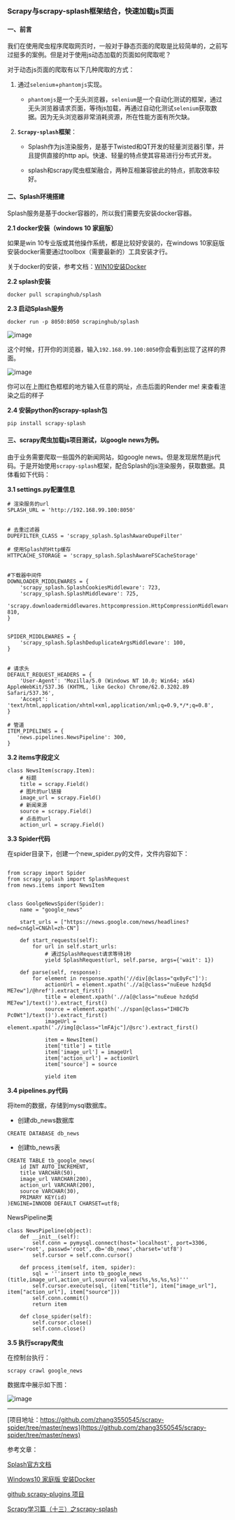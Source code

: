 ### Scrapy与scrapy-splash框架结合，快速加载js页面


#### 一、前言

我们在使用爬虫程序爬取网页时，一般对于静态页面的爬取是比较简单的，之前写过挺多的案例。但是对于使用js动态加载的页面如何爬取呢？

对于动态js页面的爬取有以下几种爬取的方式：

1. 通过`selenium`+`phantomjs`实现。

    - `phantomjs`是一个无头浏览器，`selenium`是一个自动化测试的框架，通过无头浏览器请求页面，等待js加载，再通过自动化测试`selenium`获取数据。因为无头浏览器非常消耗资源，所在性能方面有所欠缺。


2. **`Scrapy-splash`框架**：
   
    - Splash作为js渲染服务，是基于Twisted和QT开发的轻量浏览器引擎，并且提供直接的http api。快速、轻量的特点使其容易进行分布式开发。

    - splash和scrapy爬虫框架融合，两种互相兼容彼此的特点，抓取效率较好。
    

#### 二、Splash环境搭建

Splash服务是基于docker容器的，所以我们需要先安装docker容器。

**2.1 docker安装（windows 10 家庭版）**

如果是win 10专业版或其他操作系统，都是比较好安装的，在windows 10家庭版安装docker需要通过toolbox（需要最新的）工具安装才行。

关于docker的安装，参考文档：[WIN10安装Docker](http://blog.csdn.net/dream20nn/article/details/51791062)


**2.2 splash安装**

```
docker pull scrapinghub/splash
```

**2.3 启动Splash服务**

```
docker run -p 8050:8050 scrapinghub/splash
```

![image](https://raw.githubusercontent.com/zhang3550545/image_center/master/image/splash1.png)


这个时候，打开你的浏览器，输入`192.168.99.100:8050`你会看到出现了这样的界面。

![image](https://raw.githubusercontent.com/zhang3550545/image_center/master/image/splash2.png)

你可以在上图红色框框的地方输入任意的网址，点击后面的Render me! 来查看渲染之后的样子

**2.4 安装python的scrapy-splash包**

```
pip install scrapy-splash
```

#### 三、scrapy爬虫加载js项目测试，以google news为例。


由于业务需要爬取一些国外的新闻网站，如google news。但是发现居然是js代码。于是开始使用`scrapy-splash`框架，配合Splash的js渲染服务，获取数据。具体看如下代码：


**3.1 settings.py配置信息**

```
# 渲染服务的url
SPLASH_URL = 'http://192.168.99.100:8050'


# 去重过滤器
DUPEFILTER_CLASS = 'scrapy_splash.SplashAwareDupeFilter'

# 使用Splash的Http缓存
HTTPCACHE_STORAGE = 'scrapy_splash.SplashAwareFSCacheStorage'


#下载器中间件
DOWNLOADER_MIDDLEWARES = {
    'scrapy_splash.SplashCookiesMiddleware': 723,
    'scrapy_splash.SplashMiddleware': 725,
    'scrapy.downloadermiddlewares.httpcompression.HttpCompressionMiddleware': 810,
}


SPIDER_MIDDLEWARES = {
    'scrapy_splash.SplashDeduplicateArgsMiddleware': 100,
}


# 请求头
DEFAULT_REQUEST_HEADERS = {
    'User-Agent': 'Mozilla/5.0 (Windows NT 10.0; Win64; x64) AppleWebKit/537.36 (KHTML, like Gecko) Chrome/62.0.3202.89 Safari/537.36',
    'Accept': 'text/html,application/xhtml+xml,application/xml;q=0.9,*/*;q=0.8',
}

# 管道
ITEM_PIPELINES = {
   'news.pipelines.NewsPipeline': 300,
}

```

**3.2 items字段定义**

```
class NewsItem(scrapy.Item):
    # 标题
    title = scrapy.Field()
    # 图片的url链接
    image_url = scrapy.Field()
    # 新闻来源
    source = scrapy.Field()
    # 点击的url
    action_url = scrapy.Field()
```


**3.3 Spider代码**

在spider目录下，创建一个new_spider.py的文件，文件内容如下：

```

from scrapy import Spider
from scrapy_splash import SplashRequest
from news.items import NewsItem


class GoolgeNewsSpider(Spider):
    name = "google_news"

    start_urls = ["https://news.google.com/news/headlines?ned=cn&gl=CN&hl=zh-CN"]

    def start_requests(self):
        for url in self.start_urls:
            # 通过SplashRequest请求等待1秒
            yield SplashRequest(url, self.parse, args={'wait': 1})

    def parse(self, response):
        for element in response.xpath('//div[@class="qx0yFc"]'):
            actionUrl = element.xpath('.//a[@class="nuEeue hzdq5d ME7ew"]/@href').extract_first()
            title = element.xpath('.//a[@class="nuEeue hzdq5d ME7ew"]/text()').extract_first()
            source = element.xpath('.//span[@class="IH8C7b Pc0Wt"]/text()').extract_first()
            imageUrl = element.xpath('.//img[@class="lmFAjc"]/@src').extract_first()

            item = NewsItem()
            item['title'] = title
            item['image_url'] = imageUrl
            item['action_url'] = actionUrl
            item['source'] = source
            
            yield item

```

**3.4 pipelines.py代码**

将item的数据，存储到mysql数据库。

-  创建db_news数据库

```
CREATE DATABASE db_news
```

- 创建tb_news表

```
CREATE TABLE tb_google_news(
    id INT AUTO_INCREMENT,
    title VARCHAR(50),
    image_url VARCHAR(200),
    action_url VARCHAR(200),
    source VARCHAR(30),
    PRIMARY KEY(id)
)ENGINE=INNODB DEFAULT CHARSET=utf8;

```

 NewsPipeline类
 
```
class NewsPipeline(object):
    def __init__(self):
        self.conn = pymysql.connect(host='localhost', port=3306, user='root', passwd='root', db='db_news',charset='utf8')
        self.cursor = self.conn.cursor()

    def process_item(self, item, spider):
        sql = '''insert into tb_google_news (title,image_url,action_url,source) values(%s,%s,%s,%s)'''
        self.cursor.execute(sql, (item["title"], item["image_url"], item["action_url"], item["source"]))
        self.conn.commit()
        return item

    def close_spider(self):
        self.cursor.close()
        self.conn.close()
```

**3.5 执行scrapy爬虫**

在控制台执行：

```
scrapy crawl google_news
```


数据库中展示如下图：

![image](https://raw.githubusercontent.com/zhang3550545/image_center/master/image/splash3.png)

---

[项目地址：https://github.com/zhang3550545/scrapy-spider/tree/master/news](https://github.com/zhang3550545/scrapy-spider/tree/master/news)


参考文章：

[Splash官方文档](https://splash.readthedocs.io/en/stable/)


[Windows10 家庭版 安装Docker](http://blog.csdn.net/dream20nn/article/details/51791062)

[github scrapy-plugins 项目](https://github.com/scrapy-plugins/scrapy-splash)

[Scrapy学习篇（十三）之scrapy-splash](https://www.jianshu.com/p/b9a2ea9277ce)
